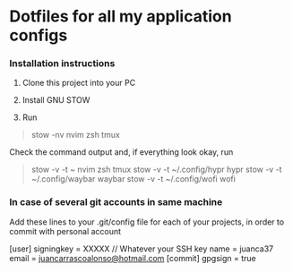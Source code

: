 # Dotfiles for all my application configs

### Installation instructions

1. Clone this project into your PC

2. Install GNU STOW

3. Run

> stow -nv nvim zsh tmux

Check the command output and, if everything look okay, run

> stow -v -t ~ nvim zsh tmux
> stow -v -t ~/.config/hypr hypr
> stow -v -t ~/.config/waybar waybar
> stow -v -t ~/.config/wofi wofi

### In case of several git accounts in same machine

Add these lines to your .git/config file for each of your projects, in order to commit with personal account

[user]
  signingkey = XXXXX // Whatever your SSH key 
  name = juanca37
  email = juancarrascoalonso@hotmail.com
[commit]
  gpgsign = true
